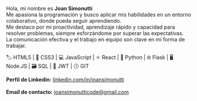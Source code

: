 Hola, mi nombre es **Joan Simonutti**  
Me apasiona la programación y busco aplicar mis habilidades en un entorno colaborativo, donde pueda seguir aprendiendo.  
Me destaco por mi proactividad, aprendizaje rápido y capacidad para resolver problemas, siempre esforzándome por superar las expectativas.  
La comunicación efectiva y el trabajo en equipo son clave en mi forma de trabajar.  

🏷️ HTML5 | 🎨 CSS3 | 💻 JavaScript | ⚛️ React | 🐍 Python | 🌐 Flask | 🖥️ Node.JS | 🗃️ SQL | 🔑 JWT | 🕓 GIT  

**Perfil de Linkedin:** [linkedin.com/in/joansimonutti](https://www.linkedin.com/in/joansimonutti/) <br/>  
**Email de contacto:** [joansimonutticode@gmail.com](mailto:joansimonutticode@gmail.com)  
